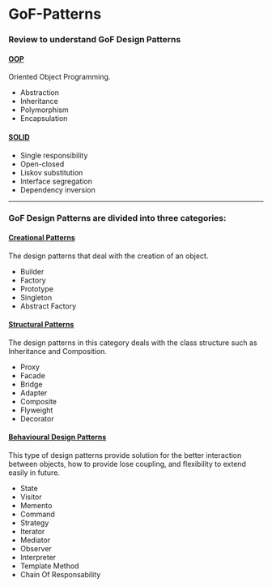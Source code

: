 # GoF-Patterns

### Review to understand GoF Design Patterns
#### <u>OOP</u>
Oriented Object Programming.
- Abstraction
- Inheritance
- Polymorphism
- Encapsulation

#### <u>SOLID</u>
- Single responsibility
- Open-closed
- Liskov substitution
- Interface segregation
- Dependency inversion
------------------------------

### GoF Design Patterns are divided into three categories:
#### <u>Creational Patterns</u>
The design patterns that deal with the creation of an object.
- Builder
- Factory
- Prototype
- Singleton
- Abstract Factory

#### <u>Structural Patterns</u>
The design patterns in this category deals with the class structure such as Inheritance and Composition.
- Proxy
- Facade
- Bridge
- Adapter
- Composite
- Flyweight
- Decorator

#### <u>Behavioural Design Patterns</u>
This type of design patterns provide solution for the better interaction between objects, how to provide lose coupling, and flexibility to extend easily in future.
- State
- Visitor
- Memento
- Command
- Strategy
- Iterator
- Mediator
- Observer
- Interpreter
- Template Method
- Chain Of Responsability


